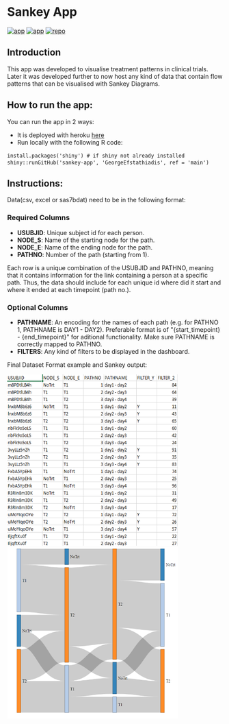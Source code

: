 # Sankey App

  [![app](https://img.shields.io/badge/app-Heroku-yellow?style=flat&labelColor=gray)](https://sankey-treatment-patterns.herokuapp.com/)
  [![app](https://img.shields.io/badge/app-Shiny-yellow?style=flat&labelColor=gray)](https://gefstathiadis.shinyapps.io/sankey-app/)
  [![repo](https://img.shields.io/badge/repo-GitHub-success?style=flat&labelColor=gray)](https://github.com/GeorgeEfstathiadis/sankey-app)


  ## Introduction

  This app was developed to visualise treatment patterns in clinical trials. Later it was developed further to now host any kind of data that contain flow patterns that
  can be visualised with Sankey Diagrams.
    
  ## How to run the app:
  
  You can run the app in 2 ways:

  * It is deployed with heroku [here](https://sankey-treatment-patterns.herokuapp.com/)
  * Run locally with the following R code:   
  ```
  install.packages('shiny') # if shiny not already installed    
  shiny::runGitHub('sankey-app', 'GeorgeEfstathiadis', ref = 'main')
   ```

  
  ## Instructions:
  
  Data(csv, excel or sas7bdat) need to be in the following format:
  
  ### Required Columns
  
  * **USUBJID**: Unique subject id for each person.
  * **NODE_S**: Name of the starting node for the path.
  * **NODE_E**: Name of the ending node for the path.
  * **PATHNO**:  Number of the path (starting from 1).  
  
  Each row is a unique combination of the USUBJID and PATHNO, meaning that it contains information for the link containing a person at a specific path.
  Thus, the data should include for each unique id where did it start and where it ended at each timepoint (path no.).

  ### Optional Columns

  * **PATHNAME**:  An encoding for the names of each path (e.g. for PATHNO 1, PATHNAME is DAY1 - DAY2). Preferable format is of "{start_timepoint} - {end_timepoint}" for aditional functionality. Make sure PATHNAME is correctly mapped to PATHNO.
  * **FILTERS**: Any kind of filters to be displayed in the dashboard. 
  
  Final Dataset Format example and Sankey output:
    
<p float="left">
  <img src="www/data_example.png" width="400" height='400' />
  <img src="www/output_example.png" width="400" height='400' /> 
</p>
  
